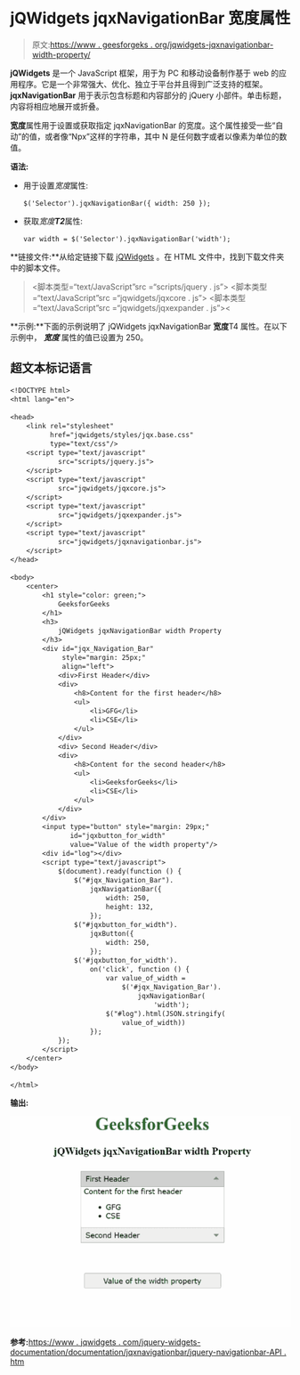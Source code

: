 # jQWidgets jqxNavigationBar 宽度属性

> 原文:[https://www . geesforgeks . org/jqwidgets-jqxnavigationbar-width-property/](https://www.geeksforgeeks.org/jqwidgets-jqxnavigationbar-width-property/)

**jQWidgets** 是一个 JavaScript 框架，用于为 PC 和移动设备制作基于 web 的应用程序。它是一个非常强大、优化、独立于平台并且得到广泛支持的框架。 **jqxNavigationBar** 用于表示包含标题和内容部分的 jQuery 小部件。单击标题，内容将相应地展开或折叠。

**宽度**属性用于设置或获取指定 jqxNavigationBar 的宽度。这个属性接受一些“自动”的值，或者像“Npx”这样的字符串，其中 N 是任何数字或者以像素为单位的数值。

**语法:**

*   用于设置*宽度*属性:

    ```
    $('Selector').jqxNavigationBar({ width: 250 });
    ```

*   获取*宽度**T2***属性:

    ```
    var width = $('Selector').jqxNavigationBar('width');
    ```

**链接文件:**从给定链接下载 [jQWidgets](https://www.jqwidgets.com/download/) 。在 HTML 文件中，找到下载文件夹中的脚本文件。

> <link rel="”stylesheet”" href="”jqwidgets/styles/jqx.base.css”" type="”text/css”">
> <脚本类型=“text/JavaScript”src =“scripts/jquery . js”></脚本>
> <脚本类型=“text/JavaScript”src =“jqwidgets/jqxcore . js”></脚本>
> <脚本类型=“text/JavaScript”src =“jqwidgets/jqxexpander . js”><

**示例:**下面的示例说明了 jQWidgets jqxNavigationBar **宽度**T4 属性。在以下示例中， ***宽度*** 属性的值已设置为 250。

## 超文本标记语言

```
<!DOCTYPE html>
<html lang="en">

<head>
    <link rel="stylesheet" 
          href="jqwidgets/styles/jqx.base.css" 
          type="text/css"/>
    <script type="text/javascript" 
            src="scripts/jquery.js">
    </script>
    <script type="text/javascript" 
            src="jqwidgets/jqxcore.js">
    </script>
    <script type="text/javascript" 
            src="jqwidgets/jqxexpander.js">
    </script>
    <script type="text/javascript" 
            src="jqwidgets/jqxnavigationbar.js">
    </script>
</head>

<body>
    <center>
        <h1 style="color: green;">
            GeeksforGeeks
        </h1>
        <h3>
            jQWidgets jqxNavigationBar width Property
        </h3>
        <div id="jqx_Navigation_Bar"
             style="margin: 25px;" 
             align="left">
            <div>First Header</div>
            <div>
                <h8>Content for the first header</h8>
                <ul>
                    <li>GFG</li>
                    <li>CSE</li>
                </ul>
            </div>
            <div> Second Header</div>
            <div>
                <h8>Content for the second header</h8>
                <ul>
                    <li>GeeksforGeeks</li>
                    <li>CSE</li>
                </ul>
            </div>
        </div>
        <input type="button" style="margin: 29px;" 
               id="jqxbutton_for_width" 
               value="Value of the width property"/>
        <div id="log"></div>
        <script type="text/javascript">
            $(document).ready(function () {
                $("#jqx_Navigation_Bar").
                    jqxNavigationBar({
                        width: 250,
                        height: 132,
                    });
                $("#jqxbutton_for_width").
                    jqxButton({
                        width: 250,
                    });
                $('#jqxbutton_for_width').
                    on('click', function () {
                        var value_of_width =
                            $('#jqx_Navigation_Bar').
                                jqxNavigationBar(
                                    'width');
                        $("#log").html(JSON.stringify(
                            value_of_width))
                    });
            });
        </script>
    </center>
</body>

</html>
```

**输出:**

![](img/2a9fae622707665d592ef48f3ffebc8c.png)

**参考:**[https://www . jqwidgets . com/jquery-widgets-documentation/documentation/jqxnavigationbar/jquery-navigationbar-API . htm](https://www.jqwidgets.com/jquery-widgets-documentation/documentation/jqxnavigationbar/jquery-navigationbar-api.htm)